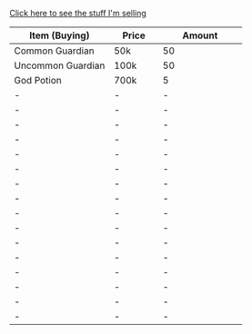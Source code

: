 [Click here to see the stuff I'm selling](./)
<table class="jw-table jw-table--header jw-table--striped" width="100%">
            <thead>
            <tr>
                                    <th width="43%">Item (Buying) </th>
                                    <th width="21%">Price </th>
                                    <th width="36%">Amount </th>
                            </tr>
        </thead>
        <tbody>
                    <tr>
                                    <td width="43%"> Common Guardian </td> 
                                    <td width="21%"> 50k  </td>
                                    <td width="36%"> 50  </td>
                            </tr>
<tr>
                                    <td width="43%"> Uncommon Guardian </td> 
                                    <td width="21%"> 100k  </td>
                                    <td width="36%"> 50  </td>
                            </tr><tr>
                                    <td width="43%"> God Potion </td> 
                                    <td width="21%"> 700k  </td>
                                    <td width="36%"> 5  </td>
                            </tr><tr>
                                    <td width="43%"> - </td> 
                                    <td width="21%"> -  </td>
                                    <td width="36%"> -  </td>
                            </tr><tr>
                                    <td width="43%"> - </td> 
                                    <td width="21%"> -  </td>
                                    <td width="36%"> -  </td>
                            </tr><tr>
                                    <td width="43%"> - </td> 
                                    <td width="21%"> -  </td>
                                    <td width="36%"> -  </td>
                            </tr><tr>
                                    <td width="43%"> - </td> 
                                    <td width="21%"> -  </td>
                                    <td width="36%"> -  </td>
                            </tr><tr>
                                    <td width="43%"> - </td> 
                                    <td width="21%"> -  </td>
                                    <td width="36%"> -  </td>
                            </tr><tr>
                                    <td width="43%"> - </td> 
                                    <td width="21%"> -  </td>
                                    <td width="36%"> -  </td>
                            </tr><tr>
                                    <td width="43%"> - </td> 
                                    <td width="21%"> -  </td>
                                    <td width="36%"> -  </td>
                            </tr><tr>
                                    <td width="43%"> - </td> 
                                    <td width="21%"> -  </td>
                                    <td width="36%"> -  </td>
                            </tr><tr>
                                    <td width="43%"> - </td> 
                                    <td width="21%"> -  </td>
                                    <td width="36%"> -  </td>
                            </tr><tr>
                                    <td width="43%"> - </td> 
                                    <td width="21%"> -  </td>
                                    <td width="36%"> -  </td>
                            </tr><tr>
                                    <td width="43%"> - </td> 
                                    <td width="21%"> -  </td>
                                    <td width="36%"> -  </td>
                            </tr><tr>
                                    <td width="43%"> - </td> 
                                    <td width="21%"> -  </td>
                                    <td width="36%"> -  </td>
                            </tr><tr>
                                    <td width="43%"> - </td> 
                                    <td width="21%"> -  </td>
                                    <td width="36%"> -  </td>
                            </tr><tr>
                                    <td width="43%"> - </td> 
                                    <td width="21%"> -  </td>
                                    <td width="36%"> -  </td>
                            </tr><tr>
                                    <td width="43%"> - </td> 
                                    <td width="21%"> -  </td>
                                    <td width="36%"> -  </td>
                            </tr><tr>
                                    <td width="43%"> - </td> 
                                    <td width="21%"> -  </td>
                                    <td width="36%"> -  </td>
                            </tr>
            </tbody>
</table>
